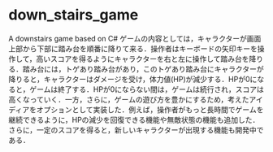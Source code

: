 # down_stairs_game
A downstairs game based on C#
ゲームの内容としては，キャラクターが画面上部から下部に踏み台を順番に降りて来る．操作者はキーボードの矢印キーを操作して，高いスコアを得るようにキャラクターを右と左に操作して踏み台を降りる．踏み台には，トゲあり踏み台があり，このトゲあり踏み台にキャラクターが降りると，キャラクターはダメージを受け，体力値(HP)が減少する．HPが0になると，ゲームは終了する．HPが0にならない間は，ゲームは続行され，スコアは高くなっていく．一方，さらに，ゲームの遊び方を豊かにするため，考えたアイディアをオプションとして実装した．例えば，操作者がもっと長時間でゲームを継続できるように，HPの減少を回復できる機能や無敵状態の機能も追加した．さらに，一定のスコアを得ると，新しいキャラクターが出現する機能も開発中である．
